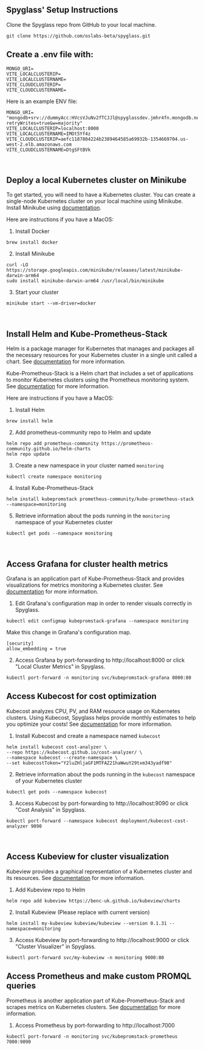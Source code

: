 ## Spyglass' Setup Instructions

Clone the Spyglass repo from GitHub to your local machine.
```
git clone https://github.com/oslabs-beta/spyglass.git
```

## Create a .env file with: 
```
MONGO_URI=
VITE_LOCALCLUSTERIP=
VITE_LOCALCLUSTERNAME=
VITE_CLOUDCLUSTERIP=
VITE_CLOUDCLUSTERNAME=
```

Here is an example ENV file: 
```
MONGO_URI= "mongodb+srv://dummyAcc:HVcsVJuNv2fTCJJl@spyglassdev.jmhr4fn.mongodb.net/?retryWrites=true&w=majority"
VITE_LOCALCLUSTERIP=localhost:8000
VITE_LOCALCLUSTERNAME=IMOt5Yf4z
VITE_CLOUDCLUSTERIP=aefc1187804224b2389464585a69932b-1354669704.us-west-2.elb.amazonaws.com
VITE_CLOUDCLUSTERNAME=DtgSFtBVk
```

<br/>

## Deploy a local Kubernetes cluster on Minikube
To get started, you will need to have a Kubernetes cluster. You can create a single-node Kubernetes cluster on your local machine using Minikube. Install Minikube using [documentation](https://minikube.sigs.k8s.io/docs/start/).

Here are instructions if you have a MacOS: 

1. Install Docker 
```
brew install docker
```

2. Install Minikube 
```
curl -LO https://storage.googleapis.com/minikube/releases/latest/minikube-darwin-arm64
sudo install minikube-darwin-arm64 /usr/local/bin/minikube

```

3. Start your cluster 
```
minikube start --vm-driver=docker 
```

<br/>

## Install Helm and Kube-Prometheus-Stack 
Helm is a package manager for Kubernetes that manages and packages all the necessary resources for your Kubernetes cluster in a single unit called a chart. See [documentation](https://helm.sh/docs/intro/quickstart/) for more information.

Kube-Prometheus-Stack is a Helm chart that includes a set of applications to monitor Kubernetes clusters using the Prometheus monitoring system. See [documentation](https://github.com/prometheus-community/helm-charts/blob/main/charts/kube-prometheus-stack/README.md) for more information.

Here are instructions if you have a MacOS: 

1. Install Helm
```
brew install helm
```

2. Add prometheus-community repo to Helm and update 
```
helm repo add prometheus-community https://prometheus-community.github.io/helm-charts
helm repo update
```

3. Create a new namespace in your cluster named ```monitoring```
```
kubectl create namespace monitoring
```

4. Install Kube-Prometheus-Stack 
```
helm install kubepromstack prometheus-community/kube-prometheus-stack --namespace=monitoring
```

5. Retrieve information about the pods running in the ```monitoring``` namespace of your Kubernetes cluster
```
kubectl get pods --namespace monitoring
```
<br/>


## Access Grafana for cluster health metrics 
Grafana is an application part of Kube-Prometheus-Stack and provides visualizations for metrics monitoring a Kubernetes cluster. See [documentation](https://grafana.com/grafana/) for more information.

1. Edit Grafana's configuration map in order to render visuals correctly in Spyglass.
```
kubectl edit configmap kubepromstack-grafana --namespace monitoring
```

Make this change in Grafana's configuration map.
```
[security]
allow_embedding = true
```

2. Access Grafana by port-forwarding to http://localhost:8000 or click "Local Cluster Metrics" in Spyglass.
```
kubectl port-forward -n monitoring svc/kubepromstack-grafana 8000:80
```

## Access Kubecost for cost optimization
Kubecost analyzes CPU, PV, and RAM resource usage on Kubernetes clusters. Using Kubecost, Spyglass helps provide monthly estimates to help you optimize your costs! See [documentation](https://docs.kubecost.com/) for more information.

1. Install Kubecost and create a namespace named ```kubecost```
```
helm install kubecost cost-analyzer \
--repo https://kubecost.github.io/cost-analyzer/ \
--namespace kubecost --create-namespace \
--set kubecostToken="Y2luZHljaGF1MTFAZ21haWwuY29txm343yadf98"
```

2. Retrieve information about the pods running in the ```kubecost``` namespace of your Kubernetes cluster
```
kubectl get pods --namespace kubecost
```

3. Access Kubecost by port-forwarding to http://localhost:9090 or click "Cost Analysis" in Spyglass.
```
kubectl port-forward --namespace kubecost deployment/kubecost-cost-analyzer 9090
```

<br/>

## Access Kubeview for cluster visualization
Kubeview provides a graphical representation of a Kubernetes cluster and its resources. See [documentation](https://github.com/benc-uk/kubeview) for more information.

1. Add Kubeview repo to Helm
```
helm repo add kubeview https://benc-uk.github.io/kubeview/charts
```

2. Install Kubeview (Please replace with current version)
```
helm install my-kubeview kubeview/kubeview --version 0.1.31 --namespace=monitoring
```

3. Access Kubeview by port-forwarding to http://localhost:9000 or click "Cluster Visualizer" in Spyglass.
```
kubectl port-forward svc/my-kubeview -n monitoring 9000:80
```

## Access Prometheus and make custom PROMQL queries 
Prometheus is another application part of Kube-Prometheus-Stack and scrapes metrics on Kubernetes clusters. See [documentation](https://prometheus.io/docs/prometheus/latest/getting_started/) for more information.

1. Access Prometheus by port-forwarding to http://localhost:7000 
```
kubectl port-forward -n monitoring svc/kubepromstack-prometheus 7000:9090
```